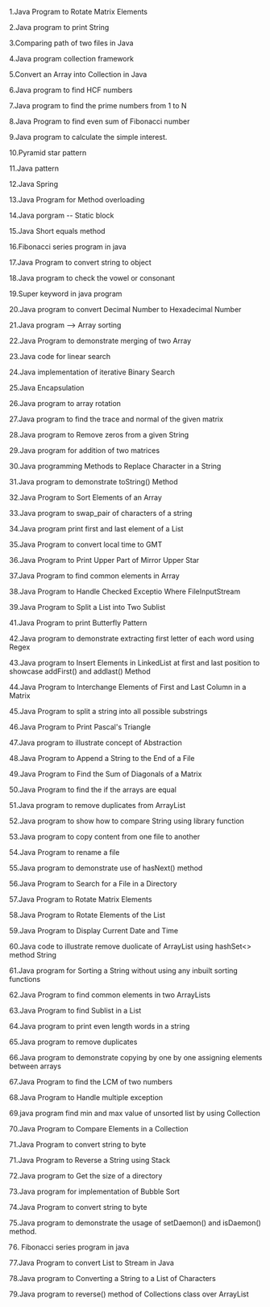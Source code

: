 1.Java Program to Rotate Matrix Elements

2.Java program to print String 

3.Comparing path of two files in Java

4.Java program collection framework

5.Convert an Array into Collection in Java
 
6.Java program to find HCF numbers  

7.Java program to find the prime numbers  from 1 to N 

8.Java Program to find even sum of Fibonacci number 
 
9.Java program to calculate the simple interest.
  
10.Pyramid star pattern

11.Java pattern 

12.Java Spring

13.Java Program for Method overloading

14.Java porgram -- Static block

15.Java Short equals method

16.Fibonacci series program in java

17.Java Program to convert string to object   
 
18.Java program to check the vowel or consonant 

19.Super keyword in java program

20.Java program to convert Decimal Number to Hexadecimal Number

21.Java program --> Array sorting

22.Java Program to demonstrate merging of two Array
 
23.Java code for linear search

24.Java implementation of iterative Binary Search 

25.Java Encapsulation

26.Java program to array rotation

27.Java program to find the trace and normal of the given matrix

28.Java program to Remove zeros from a given String

29.Java program for addition of two matrices
 
30.Java programming Methods to Replace Character in a String

31.Java program to demonstrate toString() Method

32.Java Program to Sort Elements of an Array 

33.Java program to swap_pair of characters of a string

34.Java program print first and last element of a List 

35.Java Program to convert local time to GMT

36.Java Program to Print Upper Part of Mirror Upper Star

37.Java Program to find common elements in Array

38.Java Program to Handle Checked Exceptio Where FileInputStream 

39.Java Program to Split a List into Two Sublist  

41.Java Program to print Butterfly Pattern

42.Java program to demonstrate extracting first letter of each word using Regex 
  
43.Java program to Insert Elements in LinkedList at first and last position to showcase addFirst() and addlast() Method

44.Java Program to Interchange Elements of First and Last Column in a Matrix

45.Java Program to split a string into all possible substrings  

46.Java Program to Print Pascal's Triangle  

47.Java program to illustrate concept of Abstraction

48.Java Program to Append a String to the End of a File
 
49.Java Program to Find the Sum of Diagonals of a Matrix 
 
50.Java Program to find the if the arrays are equal   
 
51.Java program to remove duplicates from ArrayList 

52.Java program to show how to compare String using library function

53.Java program to copy content from one file to another  

54.Java Program to rename a file  

55.Java program to demonstrate use of hasNext() method

56.Java Program to Search for a File in a Directory 

57.Java Program to Rotate Matrix Elements

58.Java Program to Rotate Elements of the List  

59.Java Program to Display Current Date and Time

60.Java code to illustrate remove duolicate of ArrayList using hashSet<> method String

61.Java program for Sorting a String without using any inbuilt sorting functions

62.Java Program to find common elements in two ArrayLists 

63.Java Program to find Sublist in a List 

64.Java program to print even length words in a string

65.Java program to remove duplicates

66.Java program to demonstrate copying by one by one assigning elements between arrays

67.Java Program to find the LCM of two numbers 

68.Java Program to Handle multiple exception

69.java program find min and max value of unsorted list by using Collection 

70.Java Program to Compare Elements in a Collection

71.Java Program to convert string to byte
 
71.Java Program to Reverse a String using Stack

72.Java program to Get the size of a directory
    
73.Java program for implementation of Bubble Sort

74.Java Program to convert string to byte

75.Java program to demonstrate the usage of setDaemon() and isDaemon() method.

76. Fibonacci series program in java 

77.Java Program to convert List to Stream in Java  

78.Java program to Converting a String to a List of Characters

79.Java program to reverse() method of Collections class over ArrayList 
